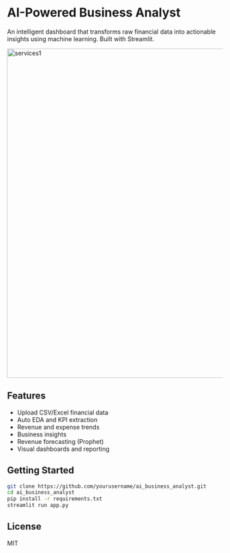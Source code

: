 # AI-Powered Business Analyst

An intelligent dashboard that transforms raw financial data into actionable insights using machine learning. Built with Streamlit.

<img width="1024" height="768" alt="services1" src="https://github.com/user-attachments/assets/85f2c310-8de7-47d8-963d-144282da1ae1" />


## Features
- Upload CSV/Excel financial data
- Auto EDA and KPI extraction
- Revenue and expense trends
- Business insights
- Revenue forecasting (Prophet)
- Visual dashboards and reporting

## Getting Started

```bash
git clone https://github.com/yourusername/ai_business_analyst.git
cd ai_business_analyst
pip install -r requirements.txt
streamlit run app.py
```

## License
MIT
